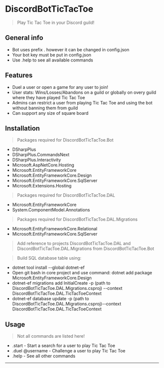 # DiscordBotTicTacToe
> Play Tic Tac Toe in your Discord guild!
## General info

- Bot uses prefix . however it can be changed in config.json
- Your bot key must be put in config.json
- Use .help to see all available commands

## Features

- Duel a user or open a game for any user to join!
- User stats: Wins/Losses/Abandons on a guild or globally on overy guild where they have played Tic Tac Toe
- Admins can restrict a user from playing Tic Tac Toe and using the bot without banning them from guild
- Can support any size of square board

## Installation

> Packages required for DiscordBotTicTacToe.Bot
- DSharpPlus
- DSharpPlus.CommandsNext
- DSharpPlus.Interactivity
- Microsoft.AspNetCore.Hosting
- Microsoft.EntityFrameworkCore
- Microsoft.EntityFrameworkCore.Design
- Microsoft.EntityFrameworkCore.SqlServer
- Microsoft.Extensions.Hosting

> Packages required for DiscordBotTicTacToe.DAL
- Microsoft.EntityFrameworkCore
- System.ComponentModel.Annotations

> Packages required for DiscordBotTicTacToe.DAL.Migrations
- Microsoft.EntityFrameworkCore.Relational
- Microsoft.EntityFrameworkCore.SqlServer

> Add reference to projects DiscordBotTicTacToe.DAL and DiscordBotTicTacToe.DAL.Migrations from DiscordBotTicTacToe.Bot

> Build SQL database table using:
- dotnet tool install --global dotnet-ef  
- Open git bash in core project and use command: dotnet add package Microsoft.EntityFrameworkCore.Design   
- dotnet-ef migrations add InitialCreate -p (path to DiscordBotTicTacToe.DAL.Migrations.csproj) --context DiscordBotTicTacToe.DAL.TicTacToeContext
- dotnet-ef database update -p (path to DiscordBotTicTacToe.DAL.Migrations.csproj)--context DiscordBotTicTacToe.DAL.TicTacToeContext

## Usage 

> Not all commands are listed here!
-  .start - Start a search for a user to play Tic Tac Toe
-  .duel @username - Challenge a user to play Tic Tac Toe
-  .help - See all other commands

---
